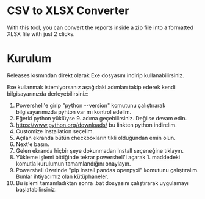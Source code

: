 # CSV to XLSX Converter
With this tool, you can convert the reports inside a zip file into a formatted XLSX file with just 2 clicks.

# Kurulum
Releases kısmından direkt olarak Exe dosyasını indirip kullanabilirsiniz.

Exe kullanmak istemiyorsanız aşağıdaki adımları takip ederek kendi bilgisayarınızda derleyebilirsiniz:

1. Powershell'e girip "python --version" komutunu çalıştırarak bilgisayarımızda pyhton var mı kontrol edelim.
2. Eğerki python yüklüyse 9. adıma geçebilirsiniz. Değilse devam edin.
3. https://www.python.org/downloads/ bu linkten python indirelim.
4. Customize Installation seçelim.
5. Açılan ekranda bütün checkboxların tikli olduğundan emin olun.
6. Next'e basın.
7. Gelen ekranda hiçbir şeye dokunmadan Install seçeneğine tıklayın.
8. Yükleme işlemi bittiğinde tekrar powershell'i açarak 1. maddedeki komutla kurulumun tamamlandığını onaylayın.
9. Powershell üzerinde "pip install pandas openpyxl" komutunu çalıştıralım. Bunlar ihtiyacımız olan kütüphaneler.
10. Bu işlemi tamamladıktan sonra .bat dosyasını çalıştırarak uygulamayı başlatabilirsiniz.
